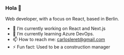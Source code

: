 ### Hola 👋

Web developer, with a focus on React, based in Berlin.

- 🔭 I’m currently working on React and Next.js
- 🌱 I’m currently learning Azure DevOps.
- 📫 How to reach me: carlosleret@gmail.com
- ⚡ Fun fact: Used to be a construction manager
